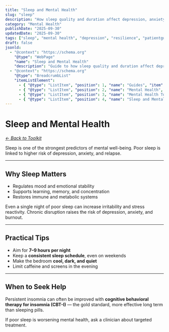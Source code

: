 ```yaml
---
title: "Sleep and Mental Health"
slug: "sleep"
description: "How sleep quality and duration affect depression, anxiety, and overall resilience."
category: "Mental Health"
publishDate: "2025-09-30"
updatedDate: "2025-09-30"
tags: ["sleep", "mental health", "depression", "resilience", "patientguide"]
draft: false
jsonld:
  - "@context": "https://schema.org"
    "@type": "WebPage"
    "name": "Sleep and Mental Health"
    "description": "Guide to how sleep quality and duration affect depression, anxiety, and overall resilience."
  - "@context": "https://schema.org"
    "@type": "BreadcrumbList"
    "itemListElement":
      - { "@type": "ListItem", "position": 1, "name": "Guides", "item": "https://patientguide.io/guides" }
      - { "@type": "ListItem", "position": 2, "name": "Mental Health", "item": "https://patientguide.io/guides/mental-health" }
      - { "@type": "ListItem", "position": 3, "name": "Mental Health Toolkit", "item": "https://patientguide.io/guides/mental-health-toolkit" }
      - { "@type": "ListItem", "position": 4, "name": "Sleep and Mental Health", "item": "https://patientguide.io/guides/sleep" }
---
```


# Sleep and Mental Health

*[← Back to Toolkit](/guides/mental-health-toolkit)*

Sleep is one of the strongest predictors of mental well-being. Poor sleep is linked to higher risk of depression, anxiety, and relapse.  

---

## Why Sleep Matters

- Regulates mood and emotional stability  
- Supports learning, memory, and concentration  
- Restores immune and metabolic systems  

Even a single night of poor sleep can increase irritability and stress reactivity. Chronic disruption raises the risk of depression, anxiety, and burnout.

---

## Practical Tips

- Aim for **7–9 hours per night**  
- Keep a **consistent sleep schedule**, even on weekends  
- Make the bedroom **cool, dark, and quiet**  
- Limit caffeine and screens in the evening  

---

## When to Seek Help

Persistent insomnia can often be improved with **cognitive behavioral therapy for insomnia (CBT-I)** — the gold standard, more effective long term than sleeping pills.  

If poor sleep is worsening mental health, ask a clinician about targeted treatment.
